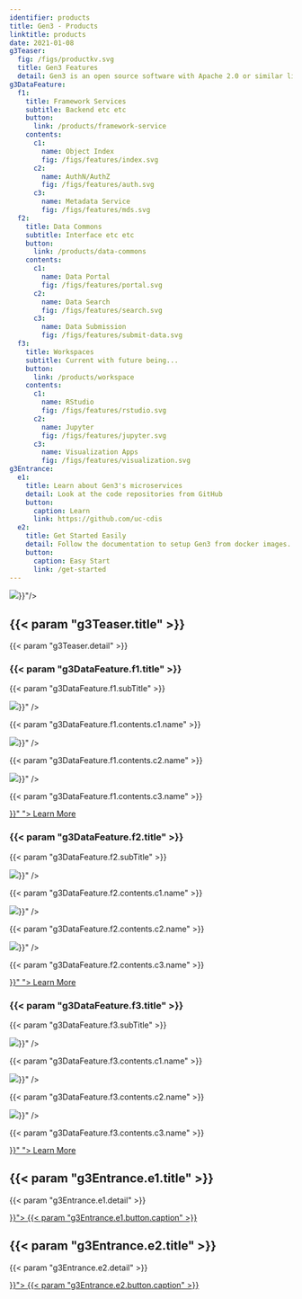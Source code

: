 ```yaml
---
identifier: products
title: Gen3 - Products
linktitle: products
date: 2021-01-08
g3Teaser:
  fig: /figs/productkv.svg
  title: Gen3 Features
  detail: Gen3 is an open source software with Apache 2.0 or similar licenses, collocating compute and storage in a data commons. It is agnostic to the data type and the storage location, needing, minimally, a data model, data, a secure landing page for the portal, and research goals.
g3DataFeature:
  f1:
    title: Framework Services
    subtitle: Backend etc etc
    button:
      link: /products/framework-service
    contents:
      c1:
        name: Object Index
        fig: /figs/features/index.svg
      c2:
        name: AuthN/AuthZ
        fig: /figs/features/auth.svg
      c3:
        name: Metadata Service
        fig: /figs/features/mds.svg
  f2:
    title: Data Commons
    subtitle: Interface etc etc
    button:
      link: /products/data-commons
    contents:
      c1:
        name: Data Portal
        fig: /figs/features/portal.svg
      c2:
        name: Data Search
        fig: /figs/features/search.svg
      c3:
        name: Data Submission
        fig: /figs/features/submit-data.svg
  f3:
    title: Workspaces
    subtitle: Current with future being...
    button:
      link: /products/workspace
    contents:
      c1:
        name: RStudio
        fig: /figs/features/rstudio.svg
      c2:
        name: Jupyter
        fig: /figs/features/jupyter.svg
      c3:
        name: Visualization Apps
        fig: /figs/features/visualization.svg
g3Entrance:
  e1:
    title: Learn about Gen3's microservices
    detail: Look at the code repositories from GitHub
    button:
      caption: Learn
      link: https://github.com/uc-cdis
  e2:
    title: Get Started Easily
    detail: Follow the documentation to setup Gen3 from docker images.
    button:
      caption: Easy Start
      link: /get-started
---
```


<section class="g3-bg__mint">
  <div class="g3-outer-wrapper g3-flex-content g3-flex-content__reverse">
    <div class="g3-col__65 g3-flex-content g3-space__padding-md-top g3-mb-space__padding-lg-top">
      <img class="g3-img__full-width" src="{{< param "g3Teaser.fig" >}}"/>
    </div>
    <div class="g3-space__padding-lg-top g3-space__padding-lg-bottom g3-col__35">
      <div class="g3-space__wrapper-gap-left">
        <h1 class="g3-space__margin-sm-bottom">
          {{< param "g3Teaser.title" >}}
        </h1>
        <p class="g3-space__margin-sm-bottom introduction">
          {{< param "g3Teaser.detail" >}}
        </p>
      </div>
    </div>
  </div>
</section>

<section>
  <div class="g3-space__margin-lg-bottom g3-inner-wrapper">
    <div class="g3-flex-content g3-space__margin-md-top-bottom">
      <div class="g3-space__margin-sm-left-right g3-col__33 g3-box">
        <h3 class="g3-space__margin-sm-top-bottom">{{< param "g3DataFeature.f1.title" >}}</h3>
        <p>
          {{< param "g3DataFeature.f1.subTitle" >}}
        </p>
        <div class="g3-space__margin-sm-top-bottom g3-divider"></div>
        <div class="g3-space__margin-md-top-bottom g3-flex-content g3-flex-content_center">
          <img class="g3-row__10vh" src="{{< param "g3DataFeature.f1.contents.c1.fig" >}}" />
          <p class="introduction">
            {{< param "g3DataFeature.f1.contents.c1.name" >}}
          </p>
        </div>
        <div class="g3-space__margin-md-top-bottom g3-flex-content g3-flex-content_center">
          <img class="g3-row__10vh" src="{{< param "g3DataFeature.f1.contents.c2.fig" >}}" />
          <p class="introduction">
            {{< param "g3DataFeature.f1.contents.c2.name" >}}
          </p>
        </div>
        <div class="g3-space__margin-md-top-bottom g3-flex-content g3-flex-content_center">
          <img class="g3-row__10vh" src="{{< param "g3DataFeature.f1.contents.c3.fig" >}}" />
          <p class="introduction">
            {{< param "g3DataFeature.f1.contents.c3.name" >}}
          </p>
        </div>
        <div class="g3-flex-content g3-flex-content_center">
          <a class="g3-button g3-button--tertiary" href="{{< param "g3DataFeature.f1.button.link" >}}" ">
            Learn More
          </a>
        </div>
      </div>
      <div class="g3-space__margin-sm-left-right g3-col__33 g3-box">
        <h3 class="g3-space__margin-sm-top-bottom">{{< param "g3DataFeature.f2.title" >}}</h3>
        <p>
          {{< param "g3DataFeature.f2.subTitle" >}}
        </p>
        <div class="g3-space__margin-sm-top-bottom g3-divider"></div>
        <div class="g3-space__margin-md-top-bottom g3-flex-content g3-flex-content_center">
          <img class="g3-row__10vh" src="{{< param "g3DataFeature.f2.contents.c1.fig" >}}" />
          <p class="introduction">
            {{< param "g3DataFeature.f2.contents.c1.name" >}}
          </p>
        </div>
        <div class="g3-space__margin-md-top-bottom g3-flex-content g3-flex-content_center">
          <img class="g3-row__10vh" src="{{< param "g3DataFeature.f2.contents.c2.fig" >}}" />
          <p class="introduction">
            {{< param "g3DataFeature.f2.contents.c2.name" >}}
          </p>
        </div>
        <div class="g3-space__margin-md-top-bottom g3-flex-content g3-flex-content_center">
          <img class="g3-row__10vh" src="{{< param "g3DataFeature.f2.contents.c3.fig" >}}" />
          <p class="introduction">
            {{< param "g3DataFeature.f2.contents.c3.name" >}}
          </p>
        </div>
        <div class="g3-flex-content g3-flex-content_center">
          <a class="g3-button g3-button--tertiary" href="{{< param "g3DataFeature.f2.button.link" >}}" ">
            Learn More
          </a>
        </div>
      </div>
      <div class="g3-space__margin-sm-left-right g3-col__33 g3-box">
        <h3 class="g3-space__margin-sm-top-bottom">{{< param "g3DataFeature.f3.title" >}}</h3>
        <p>
          {{< param "g3DataFeature.f3.subTitle" >}}
        </p>
        <div class="g3-space__margin-sm-top-bottom g3-divider"></div>
        <div class="g3-space__margin-md-top-bottom g3-flex-content g3-flex-content_center">
          <img class="g3-row__10vh" src="{{< param "g3DataFeature.f3.contents.c1.fig" >}}" />
          <p class="introduction">
            {{< param "g3DataFeature.f3.contents.c1.name" >}}
          </p>
        </div>
        <div class="g3-space__margin-md-top-bottom g3-flex-content g3-flex-content_center">
          <img class="g3-row__10vh" src="{{< param "g3DataFeature.f3.contents.c2.fig" >}}" />
          <p class="introduction">
            {{< param "g3DataFeature.f3.contents.c2.name" >}}
          </p>
        </div>
        <div class="g3-space__margin-md-top-bottom g3-flex-content g3-flex-content_center">
          <img class="g3-row__10vh" src="{{< param "g3DataFeature.f3.contents.c3.fig" >}}" />
          <p class="introduction">
            {{< param "g3DataFeature.f3.contents.c3.name" >}}
          </p>
        </div>
        <div class="g3-flex-content g3-flex-content_center">
          <a class="g3-button g3-button--tertiary" href="{{< param "g3DataFeature.f3.button.link" >}}" ">
            Learn More
          </a>
        </div>
      </div>
    </div>
  </div>
</section>

<section>
  <div class="g3-inner-wrapper g3-flex-content g3-space__margin-md-bottom">
    <div class="g3-bg__solight g3-space__padding-md g3-col__50 g3-text__center g3-space__margin-sm-left-right">
      <h2 class="g3-space__margin-sm-bottom">
        {{< param "g3Entrance.e1.title" >}}
      </h2>
      <p class="g3-space__margin-sm-bottom">
        {{< param "g3Entrance.e1.detail" >}}
      </p>
      <a class="g3-button--secondary g3-button" href="{{< param "g3Entrance.e1.button.link" >}}">
        {{< param "g3Entrance.e1.button.caption" >}}
      </a>
    </div>
    <div class="g3-bg__solight g3-space__padding-md g3-col__50 g3-text__center g3-space__margin-sm-left-right">
      <h2 class="g3-space__margin-sm-bottom">
        {{< param "g3Entrance.e2.title" >}}
      </h2>
      <p class="g3-space__margin-sm-bottom">
        {{< param "g3Entrance.e2.detail" >}}
      </p>
      <a class="g3-button--secondary g3-button" href="{{< param "g3Entrance.e2.button.link" >}}">
        {{< param "g3Entrance.e2.button.caption" >}}
      </a>
    </div>
  </div>
</section>
